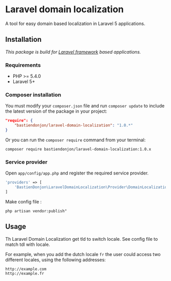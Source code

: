 # Laravel domain localization
A tool for easy domain based localization in Laravel 5 applications.

## Installation
_This package is build for [Laravel framework](http://laravel.com) based applications._

### Requirements
- PHP >= 5.4.0
- Laravel 5+

### Composer installation
You must modify your `composer.json` file and run `composer update` to include the latest version of the package in your project:

```json
"require": {
    "bastiendonjon/laravel-domain-localization": "1.0.*"
}
```

Or you can run the `composer require` command from your terminal:

```
composer require bastiendonjon/laravel-domain-localization:1.0.x
```

### Service provider
Open `app/config/app.php` and register the required service provider.

```php
'providers' => [
    'BastienDonjon\LaravelDomainLocalization\Provider\DomainLocalizationServiceProvider',
]
```

Make config file :

```
php artisan vendor:publish"
```

## Usage
Th Laravel Domain Localization get tld to switch locale. See config file to match tdl with locale.

For example, when you add the dutch locale `fr` the user could access two different locales, using the following addresses:

```
http://example.com
http://example.fr
```